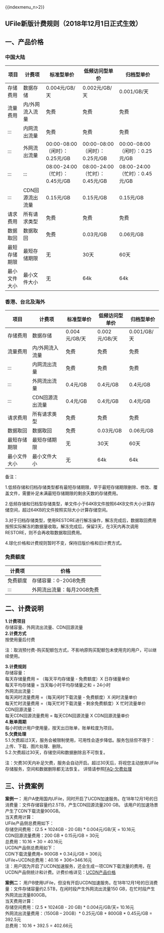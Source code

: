{{indexmenu_n>2}}

## UFile新版计费规则（2018年12月1日正式生效）

## 一、产品价格

### 中国大陆

| 项目     | 计费项    | 标准型单价    | 低频访问型单价    | 归档型单价    |
| ------  | --------- | ----------- | -----------    | ---------- |
| 存储费用   | 数据存储      | 0.004元/GB/天              | 0.002元/GB/天              | 0.001/GB/天               |
| 流量费用   | 内/外网流入流量  | 免费                       | 免费                       | 免费                       |
| :::    | 内网流出流量    | 免费                       | 免费                       | 免费                       |
| :::    | 外网流出流量    | 00:00-08:00（闲时）：0.25元/GB | 00:00-08:00（闲时）：0.25元/GB | 00:00-08:00（闲时）：0.25元/GB |
| :::    | :::       | 08:00-24:00（忙时）：0.45元/GB | 08:00-24:00（忙时）：0.45元/GB | 08:00-24:00（忙时）：0.45元/GB |
| :::    | CDN回源流出流量 | 0.15元/GB                 | 0.15元/GB                 | 0.15元/GB                 |
| 请求费用   | 所有请求类型    | 免费                       | 免费                       | 免费                       |
| 数据取回   | 数据取回      | 免费                       | 0.03元/GB                 | 0.06元/GB                 |
| 最短存储期限 | 最短存储期限    | 无                        | 30天                      | 60天                      |
| 最小文件大小 | 最小文件大小    | 无                        | 64k                      | 64k                      |

### 香港、台北及海外

| 项目    | 计费项    | 标准型单价    | 低频访问型单价  | 归档型单价  |
| ------ | --------- | ----------- | -----------  | ---------- |
| 存储费用   | 数据存储      | 0.004元/GB/天 | 0.002元/GB/天 | 0.001/GB/天 |
| 流量费用   | 内/外网流入流量  | 免费          | 免费          | 免费         |
| :::    | 内网流出流量    | 免费          | 免费          | 免费         |
| :::    | 外网流出流量    | 0.4元/GB     | 0.4元/GB     | 0.4元/GB    |
| :::    | CDN回源流出流量 | 0.4元/GB     | 0.4元/GB     | 0.4元/GB    |
| 请求费用   | 所有请求类型    | 免费          | 免费          | 免费         |
| 数据取回   | 数据取回      | 免费          | 0.03元/GB    | 0.06元/GB   |
| 最短存储期限 | 最短存储期限    | 无           | 30天         | 60天        |
| 最小文件大小 | 最小文件大小    | 无           | 64k         | 64k        |

备注：

1.低频存储和归档存储类型都有最短存储期限，早于最短存储期限删除、修改、覆盖文件，需要补足未满最短存储期限的剩余天数的存储费用。 

2.低频存储和归档型存储类型，单文件小于64KB文件按照64KB文件大小计算存储空间，超过64KB的文件按照实际大小计算存储空间。

3.对于归档存储类型，使用RESTORE进行解冻操作，解冻完成后，数据取回费用按照实际解冻的数据量收取。解冻完成后，保留3天，在3天内再次调用RESTORE，则不会再收取数据取回费用。

4.球化价格和计费规则暂时不变，保持旧版价格和旧计费方式。

### 免费额度

| 计费项  | 价格      |
| ---- | --------------- |
| 免费额度 | 存储容量：0-20GB免费   |
| :::  | 外网流出流量：每月20GB免费 |

## 二、计费说明

**1.计费项目**  
存储容量、外网流出流量、CDN回源流量  
**2.计费方式**  
按使用量后付费  

注：取消预付费-购买配额包方式，不影响原购买配额包未使用完的用户，可以继续使用。

**3.计费规则**  
存储容量：  
每天存储量费用 = （每天平均存储量 - 免费额度）X 日存储量单价  
每天平均存储量 = 当天每小时平均存储量之和 ÷ 24小时       
外网流出流量：  
每天闲时流量费用 =（每天闲时下载流量 - 免费额度）X 闲时流量单价  
每天忙时流量费用 =（每天忙时下载流量 - 剩余免费额度）X 忙时流量单价  
CDN回源流量：  
每天CDN回源流量费用 = 每天CDN回源流量 X CDN回源流量单价  
**4.账单周期**  
每小时统计用户使用量，按天出日账单，账单粒度为项目。  
**5.欠费处理**  
5.1.欠费超过3天，服务会被限制使用，可用性会逐步降低。服务包括但不限于：上传、下载、图片处理、删除。  
5.2.欠费超过30天，存储空间和数据删除且不可恢复。  

注：欠费30天内补足欠费，服务会自动开启。超过30天后，将视您主动放弃UFile存储服务，空间和数据删除都无法恢复。
详情请参照[FAQ-欠费处理](https://docs.ucloud.cn/storage_cdn/ufile/faq)

## 三、计费案例

**案例一：**
用户A使用国内UFile，同时开启了UCDN加速服务。在18年12月1号的日消费量：文件存储容量约2.5TB，产生CDN回源流量200
GB。 该用户的加速场景产生了CDN下载流量900GB。  
当天费用计算：  
UFile产品侧总费用如下：  
存储空间费用：(2.5 \* 1024GB - 20 GB) \* 0.004元/GB/天 = 10.16元  
CDN回源流量费用：200 GB \* 0.15元/GB = 30元  
总费用：10.16 + 30 = 40.16元  
UCDN产品侧总费用如下：  
CDN下载流量费用= 900GB \* 0.34元/GB = 306元  
UFile+UCDN总费用：40.16 + 306=346.16元  
注：用户因为开启了UCDN加速服务，还会生成一项CDN下载流量的费用，在UCDN产品侧统计和计费。计费价格详见：[UCDN产品价格](https://docs.ucloud.cn/cdn/ucdn/charge)

**案例二：**
用户B使用UFile，但没有开启UCDN加速服务。在18年12月1号的日消费量：文件存储容量约2.5TB，在闲时段产生外网流出流量150
GB，在忙时段产生外网流出流量800GB。  
当天费用计算：  
存储空间费用：(2.5 \* 1024GB - 20 GB) \* 0.004元/GB/天= 10.16元  
外网流出流量费用：（150GB – 20GB）\* 0.25元/GB + 800GB \* 0.45元/GB = 392.5元  
总费用：10.16 + 392.5 = 402.66元

